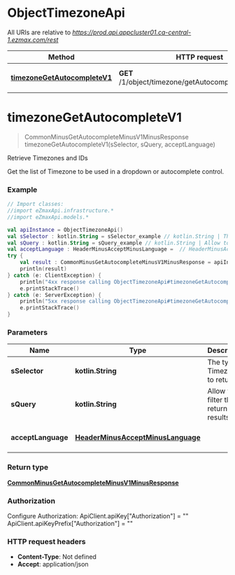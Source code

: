 # ObjectTimezoneApi

All URIs are relative to *https://prod.api.appcluster01.ca-central-1.ezmax.com/rest*

Method | HTTP request | Description
------------- | ------------- | -------------
[**timezoneGetAutocompleteV1**](ObjectTimezoneApi.md#timezoneGetAutocompleteV1) | **GET** /1/object/timezone/getAutocomplete/{sSelector} | Retrieve Timezones and IDs


<a name="timezoneGetAutocompleteV1"></a>
# **timezoneGetAutocompleteV1**
> CommonMinusGetAutocompleteMinusV1MinusResponse timezoneGetAutocompleteV1(sSelector, sQuery, acceptLanguage)

Retrieve Timezones and IDs

Get the list of Timezone to be used in a dropdown or autocomplete control.

### Example
```kotlin
// Import classes:
//import eZmaxApi.infrastructure.*
//import eZmaxApi.models.*

val apiInstance = ObjectTimezoneApi()
val sSelector : kotlin.String = sSelector_example // kotlin.String | The type of Timezones to return
val sQuery : kotlin.String = sQuery_example // kotlin.String | Allow to filter the returned results
val acceptLanguage : HeaderMinusAcceptMinusLanguage =  // HeaderMinusAcceptMinusLanguage | 
try {
    val result : CommonMinusGetAutocompleteMinusV1MinusResponse = apiInstance.timezoneGetAutocompleteV1(sSelector, sQuery, acceptLanguage)
    println(result)
} catch (e: ClientException) {
    println("4xx response calling ObjectTimezoneApi#timezoneGetAutocompleteV1")
    e.printStackTrace()
} catch (e: ServerException) {
    println("5xx response calling ObjectTimezoneApi#timezoneGetAutocompleteV1")
    e.printStackTrace()
}
```

### Parameters

Name | Type | Description  | Notes
------------- | ------------- | ------------- | -------------
 **sSelector** | **kotlin.String**| The type of Timezones to return | [enum: All, Active]
 **sQuery** | **kotlin.String**| Allow to filter the returned results | [optional]
 **acceptLanguage** | [**HeaderMinusAcceptMinusLanguage**](.md)|  | [optional] [enum: *, en, fr]

### Return type

[**CommonMinusGetAutocompleteMinusV1MinusResponse**](CommonMinusGetAutocompleteMinusV1MinusResponse.md)

### Authorization


Configure Authorization:
    ApiClient.apiKey["Authorization"] = ""
    ApiClient.apiKeyPrefix["Authorization"] = ""

### HTTP request headers

 - **Content-Type**: Not defined
 - **Accept**: application/json


